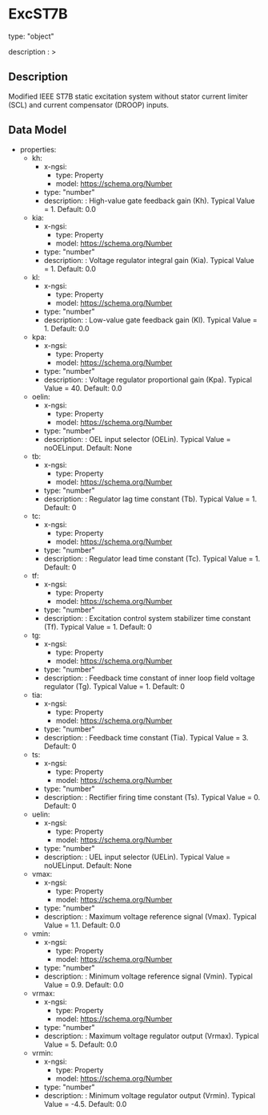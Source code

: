 # ExcST7B
type: "object"
description : >
## Description
Modified IEEE ST7B static excitation system without stator current limiter (SCL) and current compensator (DROOP) inputs.

## Data Model
  - properties:
    - kh:
      - x-ngsi:
        - type: Property
        - model: https://schema.org/Number
      - type: "number"
      - description: : High-value gate feedback gain (Kh).  Typical Value = 1. Default: 0.0
    - kia:
      - x-ngsi:
        - type: Property
        - model: https://schema.org/Number
      - type: "number"
      - description: : Voltage regulator integral gain (Kia).  Typical Value = 1. Default: 0.0
    - kl:
      - x-ngsi:
        - type: Property
        - model: https://schema.org/Number
      - type: "number"
      - description: : Low-value gate feedback gain (Kl).  Typical Value = 1. Default: 0.0
    - kpa:
      - x-ngsi:
        - type: Property
        - model: https://schema.org/Number
      - type: "number"
      - description: : Voltage regulator proportional gain (Kpa).  Typical Value = 40. Default: 0.0
    - oelin:
      - x-ngsi:
        - type: Property
        - model: https://schema.org/Number
      - type: "number"
      - description: : OEL input selector (OELin). Typical Value = noOELinput. Default: None
    - tb:
      - x-ngsi:
        - type: Property
        - model: https://schema.org/Number
      - type: "number"
      - description: : Regulator lag time constant (Tb).  Typical Value = 1. Default: 0
    - tc:
      - x-ngsi:
        - type: Property
        - model: https://schema.org/Number
      - type: "number"
      - description: : Regulator lead time constant (Tc).  Typical Value = 1. Default: 0
    - tf:
      - x-ngsi:
        - type: Property
        - model: https://schema.org/Number
      - type: "number"
      - description: : Excitation control system stabilizer time constant (Tf).  Typical Value = 1. Default: 0
    - tg:
      - x-ngsi:
        - type: Property
        - model: https://schema.org/Number
      - type: "number"
      - description: : Feedback time constant of inner loop field voltage regulator (Tg).  Typical Value = 1. Default: 0
    - tia:
      - x-ngsi:
        - type: Property
        - model: https://schema.org/Number
      - type: "number"
      - description: : Feedback time constant (Tia).  Typical Value = 3. Default: 0
    - ts:
      - x-ngsi:
        - type: Property
        - model: https://schema.org/Number
      - type: "number"
      - description: : Rectifier firing time constant (Ts).  Typical Value = 0. Default: 0
    - uelin:
      - x-ngsi:
        - type: Property
        - model: https://schema.org/Number
      - type: "number"
      - description: : UEL input selector (UELin). Typical Value = noUELinput. Default: None
    - vmax:
      - x-ngsi:
        - type: Property
        - model: https://schema.org/Number
      - type: "number"
      - description: : Maximum voltage reference signal (Vmax).  Typical Value = 1.1. Default: 0.0
    - vmin:
      - x-ngsi:
        - type: Property
        - model: https://schema.org/Number
      - type: "number"
      - description: : Minimum voltage reference signal (Vmin).  Typical Value = 0.9. Default: 0.0
    - vrmax:
      - x-ngsi:
        - type: Property
        - model: https://schema.org/Number
      - type: "number"
      - description: : Maximum voltage regulator output (Vrmax).  Typical Value = 5. Default: 0.0
    - vrmin:
      - x-ngsi:
        - type: Property
        - model: https://schema.org/Number
      - type: "number"
      - description: : Minimum voltage regulator output (Vrmin).  Typical Value = -4.5. Default: 0.0
